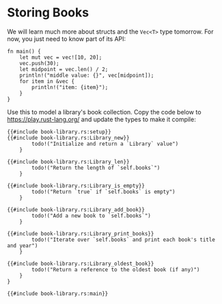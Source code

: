 # Storing Books

We will learn much more about structs and the `Vec<T>` type tomorrow. For now,
you just need to know part of its API:

```rust,editable
fn main() {
    let mut vec = vec![10, 20];
    vec.push(30);
    let midpoint = vec.len() / 2;
    println!("middle value: {}", vec[midpoint]);
    for item in &vec {
        println!("item: {item}");
    }
}
```

Use this to model a library's book collection. Copy the code below to
<https://play.rust-lang.org/> and update the types to make it compile:

```rust,should_panic
{{#include book-library.rs:setup}}
{{#include book-library.rs:Library_new}}
        todo!("Initialize and return a `Library` value")
    }

{{#include book-library.rs:Library_len}}
        todo!("Return the length of `self.books`")
    }

{{#include book-library.rs:Library_is_empty}}
        todo!("Return `true` if `self.books` is empty")
    }

{{#include book-library.rs:Library_add_book}}
        todo!("Add a new book to `self.books`")
    }

{{#include book-library.rs:Library_print_books}}
        todo!("Iterate over `self.books` and print each book's title and year")
    }

{{#include book-library.rs:Library_oldest_book}}
        todo!("Return a reference to the oldest book (if any)")
    }
}

{{#include book-library.rs:main}}
```
